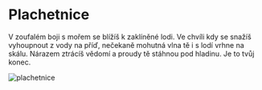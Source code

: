 # Plachetnice

V zoufalém boji s mořem se blížíš k zaklíněné lodi. Ve chvíli kdy se snažíš vyhoupnout z vody na příď, nečekaně mohutná vlna tě i s lodí vrhne na skálu. Nárazem ztrácíš vědomí a proudy tě stáhnou pod hladinu. Je to tvůj konec.

![plachetnice](plachetnice.jpg)
